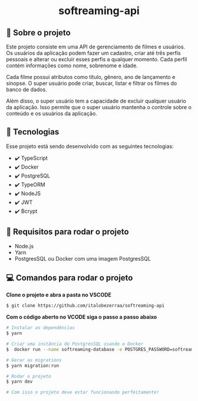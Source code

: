 <h1 align="center"> softreaming-api </h1>

## 📑 Sobre o projeto

Este projeto consiste em uma API de gerenciamento de filmes e usuários. Os usuários da aplicação podem fazer um cadastro, criar até três perfis pessoais e alterar ou excluir esses perfis a qualquer momento. Cada perfil contém informações como nome, sobrenome e idade.

Cada filme possui atributos como título, gênero, ano de lançamento e sinopse. O super usuário pode criar, buscar, listar e filtrar os filmes do banco de dados.

Além disso, o super usuário tem a capacidade de excluir qualquer usuário da aplicação. Isso permite que o super usuário mantenha o controle sobre o conteúdo e os usuários da aplicação.

## 🚀 Tecnologias

Esse projeto está sendo desenvolvido com as seguintes tecnologias:

- ✔️ TypeScript
- ✔️ Docker
- ✔️ PostgreSQL
- ✔️ TypeORM
- ✔️ NodeJS
- ✔️ JWT
- ✔️ Bcrypt

## 💾 Requisitos para rodar o projeto

- Node.js
- Yarn
- PostgresSQL ou Docker com uma imagem PostgresSQL

## 💻 Comandos para rodar o projeto

**Clone o projeto e abra a pasta no VSCODE**

```bash
$ git clone https://github.com/italobezerraa/softreaming-api
```

**Com o código aberto no VCODE siga o passo a passo abaixo**

```bash
# Instalar as dependências
$ yarn

# Criar uma instância do PostgresSQL usando o Docker
$  docker run --name softreaming-database -e POSTGRES_PASSWORD=softreaming -p 5432:5432 -d postgres

# Gerar as migrations
$ yarn migration:run

# Rodar o projeto
$ yarn dev

# Com isso o projeto deve estar funcionando perfeitamente!
```
